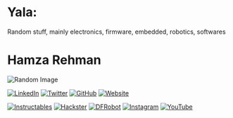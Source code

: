 # Yala:
Random stuff, mainly electronics, firmware, embedded, robotics, softwares<br>

# Hamza Rehman

![Random Image](https://source.unsplash.com/random/800x400)

[![LinkedIn](https://img.shields.io/badge/LinkedIn-0077B5?style=for-the-badge&logo=linkedin&logoColor=white)](https://www.linkedin.com/in/your-profile)
[![Twitter](https://img.shields.io/badge/Twitter-1DA1F2?style=for-the-badge&logo=twitter&logoColor=white)](https://twitter.com/your-handle)
[![GitHub](https://img.shields.io/badge/GitHub-181717?style=for-the-badge&logo=github&logoColor=white)](https://github.com/your-username)
[![Website](https://img.shields.io/badge/Website-FF5722?style=for-the-badge&logo=google-chrome&logoColor=white)](https://yourwebsite.com)

[![Instructables](https://img.shields.io/badge/Instructables-F9A03C?style=for-the-badge&logo=instructables&logoColor=white)](https://www.instructables.com/member/your-profile/)
[![Hackster](https://img.shields.io/badge/Hackster.io-00A6DA?style=for-the-badge&logo=hackster&logoColor=white)](https://www.hackster.io/your-profile)
[![DFRobot](https://img.shields.io/badge/DFRobot-FF6600?style=for-the-badge&logo=dfrobot&logoColor=white)](https://www.dfrobot.com/your-profile)
[![Instagram](https://img.shields.io/badge/Instagram-E4405F?style=for-the-badge&logo=instagram&logoColor=white)](https://www.instagram.com/your-handle)
[![YouTube](https://img.shields.io/badge/YouTube-FF0000?style=for-the-badge&logo=youtube&logoColor=white)](https://www.youtube.com/c/your-channel)
